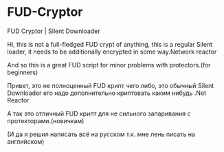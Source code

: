 # FUD-Cryptor
FUD Cryptor | Silent Downloader

<English>
  Hi, this is not a full-fledged FUD crypt of anything, this is a regular Silent loader, it needs to be additionally encrypted in some way.Network reactor

And so this is a great FUD script for minor problems with protectors.(for beginners)
  
 <Russia>

Привет, это не полноценный FUD крипт чего либо, это обычный Silent Downloader его надо дополнительно криптовать каким нибудь .Net Reactor

А так это отличный FUD крипт для не сильного запаривания с протекторами.(новичкам) 

(И да я решил написать всё на русском т.к. мне лень писать на английском)
